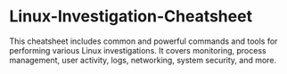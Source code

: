 # Linux-Investigation-Cheatsheet
This cheatsheet includes common and powerful commands and tools for performing various Linux investigations. It covers monitoring, process management, user activity, logs, networking, system security, and more.
